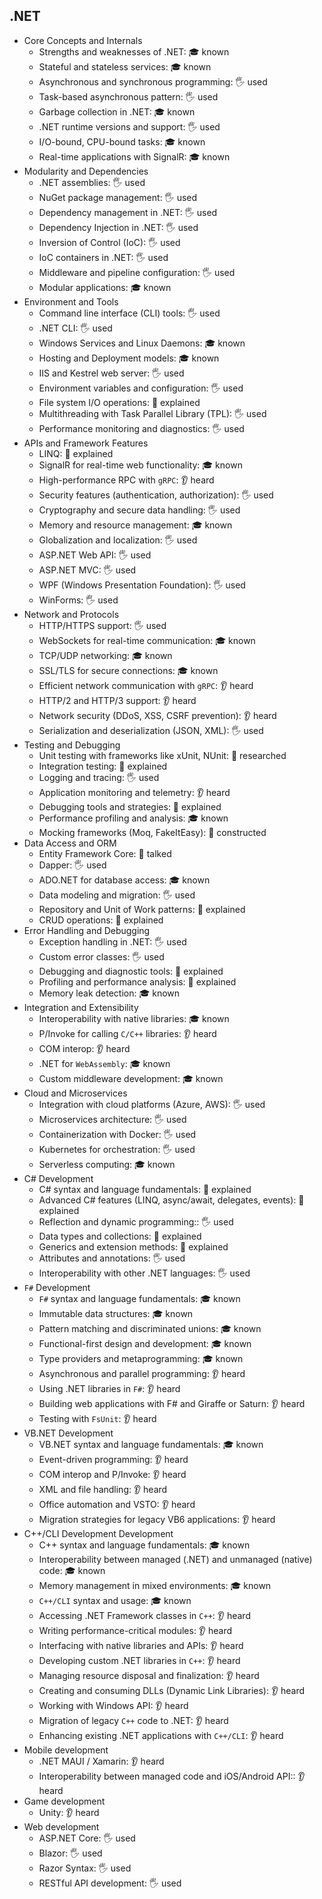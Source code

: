 ## .NET

- Core Concepts and Internals
  - Strengths and weaknesses of .NET: 🎓 known
  - Stateful and stateless services: 🎓 known
  - Asynchronous and synchronous programming: 🖐️ used
  - Task-based asynchronous pattern: 🖐️ used
  - Garbage collection in .NET: 🎓 known
  - .NET runtime versions and support: 🖐️ used
  - I/O-bound, CPU-bound tasks: 🎓 known
  - Real-time applications with SignalR: 🎓 known
- Modularity and Dependencies
  - .NET assemblies: 🖐️ used
  - NuGet package management: 🖐️ used
  - Dependency management in .NET: 🖐️ used
  - Dependency Injection in .NET: 🖐️ used
  - Inversion of Control (IoC): 🖐️ used
  - IoC containers in .NET: 🖐️ used
  - Middleware and pipeline configuration: 🖐️ used
  - Modular applications: 🎓 known
- Environment and Tools
  - Command line interface (CLI) tools: 🖐️ used
  - .NET CLI: 🖐️ used
  - Windows Services and Linux Daemons: 🎓 known
  - Hosting and Deployment models: 🎓 known
  - IIS and Kestrel web server: 🖐️ used
  - Environment variables and configuration: 🖐️ used
  - File system I/O operations: 🙋 explained
  - Multithreading with Task Parallel Library (TPL): 🖐️ used
  - Performance monitoring and diagnostics: 🖐️ used
- APIs and Framework Features
  - LINQ: 🙋 explained
  - SignalR for real-time web functionality: 🎓 known
  - High-performance RPC with `gRPC`: 👂 heard
  - Security features (authentication, authorization): 🖐️ used
  - Cryptography and secure data handling: 🖐️ used
  - Memory and resource management: 🎓 known
  - Globalization and localization: 🖐️ used
  - ASP.NET Web API: 🖐️ used
  - ASP.NET MVC: 🖐️ used
  - WPF (Windows Presentation Foundation): 🖐️ used
  - WinForms: 🖐️ used
- Network and Protocols
  - HTTP/HTTPS support: 🖐️ used
  - WebSockets for real-time communication: 🎓 known
  - TCP/UDP networking: 🎓 known
  - SSL/TLS for secure connections: 🎓 known
  - Efficient network communication with `gRPC`: 👂 heard
  - HTTP/2 and HTTP/3 support: 👂 heard
  - Network security (DDoS, XSS, CSRF prevention): 👂 heard
  - Serialization and deserialization (JSON, XML): 🖐️ used
- Testing and Debugging
  - Unit testing with frameworks like xUnit, NUnit: 🔬 researched
  - Integration testing: 🙋 explained
  - Logging and tracing: 🖐️ used
  - Application monitoring and telemetry: 👂 heard
  - Debugging tools and strategies: 🙋 explained
  - Performance profiling and analysis: 🎓 known
  - Mocking frameworks (Moq, FakeItEasy): 🚀 constructed
- Data Access and ORM
  - Entity Framework Core: 📢 talked
  - Dapper: 🖐️ used
  - ADO.NET for database access: 🎓 known
  - Data modeling and migration: 🖐️ used
  - Repository and Unit of Work patterns: 🙋 explained
  - CRUD operations: 🙋 explained
- Error Handling and Debugging
  - Exception handling in .NET: 🖐️ used
  - Custom error classes: 🖐️ used
  - Debugging and diagnostic tools: 🙋 explained
  - Profiling and performance analysis: 🙋 explained
  - Memory leak detection: 🎓 known
- Integration and Extensibility
  - Interoperability with native libraries: 🎓 known
  - P/Invoke for calling `C/C++` libraries: 👂 heard
  - COM interop: 👂 heard
  - .NET for `WebAssembly`: 🎓 known
  - Custom middleware development: 🎓 known
- Cloud and Microservices
  - Integration with cloud platforms (Azure, AWS): 🖐️ used
  - Microservices architecture: 🖐️ used
  - Containerization with Docker: 🖐️ used
  - Kubernetes for orchestration: 🖐️ used
  - Serverless computing: 🎓 known
- C# Development
  - C# syntax and language fundamentals: 🙋 explained
  - Advanced C# features (LINQ, async/await, delegates, events): 🙋 explained
  - Reflection and dynamic programming:: 🖐️ used
  - Data types and collections: 🙋 explained
  - Generics and extension methods: 🙋 explained
  - Attributes and annotations: 🖐️ used
  - Interoperability with other .NET languages: 🖐️ used
- `F#` Development
  - `F#` syntax and language fundamentals: 🎓 known
  - Immutable data structures: 🎓 known
  - Pattern matching and discriminated unions: 🎓 known
  - Functional-first design and development: 🎓 known
  - Type providers and metaprogramming: 🎓 known
  - Asynchronous and parallel programming: 👂 heard
  - Using .NET libraries in `F#`: 👂 heard
  - Building web applications with F# and Giraffe or Saturn: 👂 heard
  - Testing with `FsUnit`: 👂 heard
- VB.NET Development
  - VB.NET syntax and language fundamentals: 🎓 known
  - Event-driven programming: 👂 heard
  - COM interop and P/Invoke: 👂 heard
  - XML and file handling: 👂 heard
  - Office automation and VSTO: 👂 heard
  - Migration strategies for legacy VB6 applications: 👂 heard
- C++/CLI Development Development
  - C++ syntax and language fundamentals: 🎓 known
  - Interoperability between managed (.NET) and unmanaged (native) code: 🎓 known
  - Memory management in mixed environments: 🎓 known
  - `C++/CLI` syntax and usage: 🎓 known
  - Accessing .NET Framework classes in `C++`: 👂 heard
  - Writing performance-critical modules: 👂 heard
  - Interfacing with native libraries and APIs: 👂 heard
  - Developing custom .NET libraries in `C++`: 👂 heard
  - Managing resource disposal and finalization: 👂 heard
  - Creating and consuming DLLs (Dynamic Link Libraries): 👂 heard
  - Working with Windows API: 👂 heard
  - Migration of legacy `C++` code to .NET: 👂 heard
  - Enhancing existing .NET applications with `C++/CLI`: 👂 heard
- Mobile development
  - .NET MAUI / Xamarin: 👂 heard
  - Interoperability between managed code and iOS/Android API:: 👂 heard
- Game development
  - Unity: 👂 heard
- Web development
  - ASP.NET Core: 🖐️ used
  - Blazor: 🖐️ used
  - Razor Syntax: 🖐️ used
  - RESTful API development: 🖐️ used
